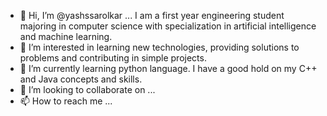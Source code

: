 - 👋 Hi, I’m @yashssarolkar ... I am a first year engineering student majoring in computer science with specialization in artificial intelligence and machine learning.
- 👀 I’m interested in learning new technologies, providing solutions to problems and contributing in simple projects.
- 🌱 I’m currently learning python language. I have a good hold on my C++ and Java concepts and skills.
- 💞️ I’m looking to collaborate on ...
- 📫 How to reach me ...

<!---
yashssarolkar/yashssarolkar is a ✨ special ✨ repository because its `README.md` (this file) appears on your GitHub profile.
You can click the Preview link to take a look at your changes.
--->
